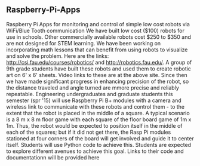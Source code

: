 ## Raspberry-Pi-Apps
Raspberry Pi Apps for monitoring and control of simple low cost robots via WiFi/Blue Tooth communication
We have built low cost ($100) robots for use in schools. Other commercially available robots cost $250 to $350 and are not designed for STEM learning. We have been working on incorporating math lessons that can benefit from using robots to visualize and solve the problem. 
Here are the links: http://csi.fau.edu/courses/robotics/  and http://robotics.fau.edu/. 
A group of 9th grade students have built these robots and used them to create robotic art on 6' x 6' sheets. Video links to these are at the above site. Since then we have made significant progress in enhancing precision of the robot, so the distance traveled and angle turned are mmore precise and reliably repeatable. 
Engineering undergraduates and graduate students this semester (spr '15) will use Raspberry Pi B+  modules with a camera and wireless link to communicate with these robots and control them - to the extent that the robot is placed in the middle of a square. A typical scenario is a 8 m x 8 m floor game with each square of the floor board game of 1m x 1m. Thus, the robot would be expected to position itself in the middle of each of the squares; but if it did not get there, the Rasp Pi modules stationed at four corners of the board will get involved and guide it to center itself. Students will use Python code to achieve this. Students are expected to explore different avenues to achieve this goal. 
Links to their code and documentationn will be provided here
